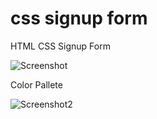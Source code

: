 # css signup form
 HTML CSS Signup Form

![Screenshot](https://i.imgur.com/Fio4Lhw.png)

Color Pallete

![Screenshot2](https://i.imgur.com/J8dI0xh.png)